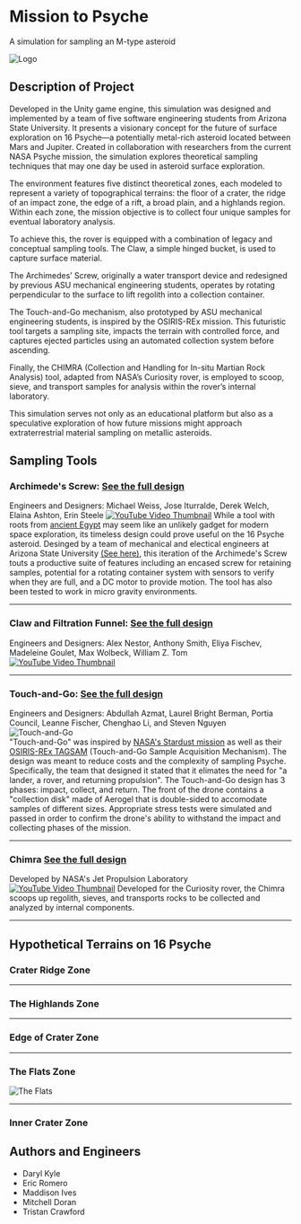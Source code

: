 # Mission to Psyche
A simulation for sampling an M-type asteroid

![Logo](Psyche_LogoAssets/Badge_Solid/Color/Psyche_BadgeSolid_Color-PNG.png)

## Description of Project
Developed in the Unity game engine, this simulation was designed and implemented by a team of five software engineering students from Arizona State University. It presents a visionary concept for the future of surface exploration on 16 Psyche—a potentially metal-rich asteroid located between Mars and Jupiter. Created in collaboration with researchers from the current NASA Psyche mission, the simulation explores theoretical sampling techniques that may one day be used in asteroid surface exploration.

The environment features five distinct theoretical zones, each modeled to represent a variety of topographical terrains: the floor of a crater, the ridge of an impact zone, the edge of a rift, a broad plain, and a highlands region. Within each zone, the mission objective is to collect four unique samples for eventual laboratory analysis.

To achieve this, the rover is equipped with a combination of legacy and conceptual sampling tools. The Claw, a simple hinged bucket, is used to capture surface material. 

The Archimedes’ Screw, originally a water transport device and redesigned by previous ASU mechanical engineering students, operates by rotating perpendicular to the surface to lift regolith into a collection container.

The Touch-and-Go mechanism, also prototyped by ASU mechanical engineering students, is inspired by the OSIRIS-REx mission. This futuristic tool targets a sampling site, impacts the terrain with controlled force, and captures ejected particles using an automated collection system before ascending.

Finally, the CHIMRA (Collection and Handling for In-situ Martian Rock Analysis) tool, adapted from NASA’s Curiosity rover, is employed to scoop, sieve, and transport samples for analysis within the rover’s internal laboratory.

This simulation serves not only as an educational platform but also as a speculative exploration of how future missions might approach extraterrestrial material sampling on metallic asteroids.

## Sampling Tools
### Archimede's Screw: [See the full design](https://psyche.asu.edu/get-involved/capstone-projects/capstone-projects-tungsten-class/sample-acquisition-archimedes-screw-for-sample-collection-asu/)
Engineers and Designers: Michael Weiss, Jose Iturralde, Derek Welch, Elaina Ashton, Erin Steele
[![YouTube Video Thumbnail](https://img.youtube.com/vi/feEFtjRX6PY/maxresdefault.jpg)](https://www.youtube.com/watch?v=feEFtjRX6PY)
While a tool with roots from [ancient Egypt](https://en.wikipedia.org/wiki/Archimedes%27_screw) may seem like an unlikely gadget for modern space exploration, its timeless design could prove useful on the 16 Psyche asteroid. Desinged by a team of mechanical and electical engineers at Arizona State University [(See here)](https://psyche.asu.edu/get-involved/capstone-projects/capstone-projects-tungsten-class/sample-acquisition-archimedes-screw-for-sample-collection-asu/), this iteration of the Archimede's Screw touts a productive suite of features including an encased screw for retaining samples, potential for a rotating container system with sensors to verify when they are full, and a DC motor to provide motion. The tool has also been tested to work in micro gravity environments.
***

### Claw and Filtration Funnel: [See the full design](https://psyche.asu.edu/get-involved/capstone-projects/capstone-projects-tungsten-class/isru-claw-and-filtration-funnel-rit/)
Engineers and Designers: Alex Nestor, Anthony Smith, Eliya Fischev, Madeleine Goulet, Max Wolbeck, William Z. Tom
[![YouTube Video Thumbnail](Psyche_LogoAssets/Claw_Tool/clawTool.png)](https://youtu.be/0dBcmAV33WM?si=kWn5_qiA2exUSsZc)
***

###  Touch-and-Go: [See the full design](https://psyche.asu.edu/get-involved/capstone-projects/capstone-projects-tungsten-class/sample-return-nasa-psyche-sample-return-osu/)
Engineers and Designers: Abdullah Azmat, Laurel Bright Berman, Portia Council, Leanne Fischer, Chenghao Li, and Steven Nguyen
![Touch-and-Go](Psyche_LogoAssets/Touch-and-go/slack-message-for-website-final-draft3-600x339.jpg)<br>
"Touch-and-Go" was inspired by [NASA's Stardust mission](https://science.nasa.gov/mission/stardust/) as well as their [OSIRIS-REx TAGSAM](https://www.nasa.gov/news-release/nasas-osiris-rex-spacecraft-successfully-touches-asteroid/) (Touch-and-Go Sample Acquisition Mechanism). The design was meant to reduce costs and the complexity of sampling Psyche. Specifically, the team that designed it stated that it elimates the need for "a lander, a rover, and returning propulsion". The Touch-and-Go design has 3 phases: impact, collect, and return. The front of the drone contains a "collection disk" made of Aerogel that is double-sided to accomodate samples of different sizes. Appropriate stress tests were simulated and passed in order to confirm the drone's ability to withstand the impact and collecting phases of the mission.
***

### Chimra [See the full design](https://science.nasa.gov/resource/internal-chambers-of-chimra/)

Developed by NASA's Jet Propulsion Laboratory
[![YouTube Video Thumbnail](https://science.nasa.gov/wp-content/uploads/2024/03/36440_Limonadi-2-pia16206.jpg)](https://www.youtube.com/watch?v=mjEgTuCFLU4)
Developed for the Curiosity rover, the Chimra scoops up regolith, sieves, and transports rocks to be collected and analyzed by internal components.
***

## Hypothetical Terrains on 16 Psyche

### Crater Ridge Zone

***

### The Highlands Zone

***

### Edge of Crater Zone

***

### The Flats Zone
![The Flats](terrainImages/flatsPreview.png)
***

### Inner Crater Zone

## Authors and Engineers
* Daryl Kyle
* Eric Romero
* Maddison Ives
* Mitchell Doran
* Tristan Crawford
